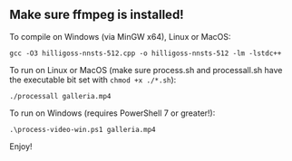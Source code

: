 ## Make sure ffmpeg is installed!

To compile on Windows (via MinGW x64), Linux or MacOS:

`gcc -O3 hilligoss-nnsts-512.cpp -o hilligoss-nnsts-512 -lm -lstdc++`


To run on Linux or MacOS (make sure process.sh and processall.sh have the executable bit set with `chmod +x ./*.sh`):

`./processall galleria.mp4`


To run on Windows (requires PowerShell 7 or greater!):

`.\process-video-win.ps1 galleria.mp4`


Enjoy!

